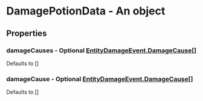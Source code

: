 

# DamagePotionData - An object



## Properties



### damageCauses - Optional [EntityDamageEvent.DamageCause[]](EntityDamageEvent.DamageCause[])



Defaults to []



### damageCause - Optional [EntityDamageEvent.DamageCause[]](EntityDamageEvent.DamageCause[])



Defaults to []

